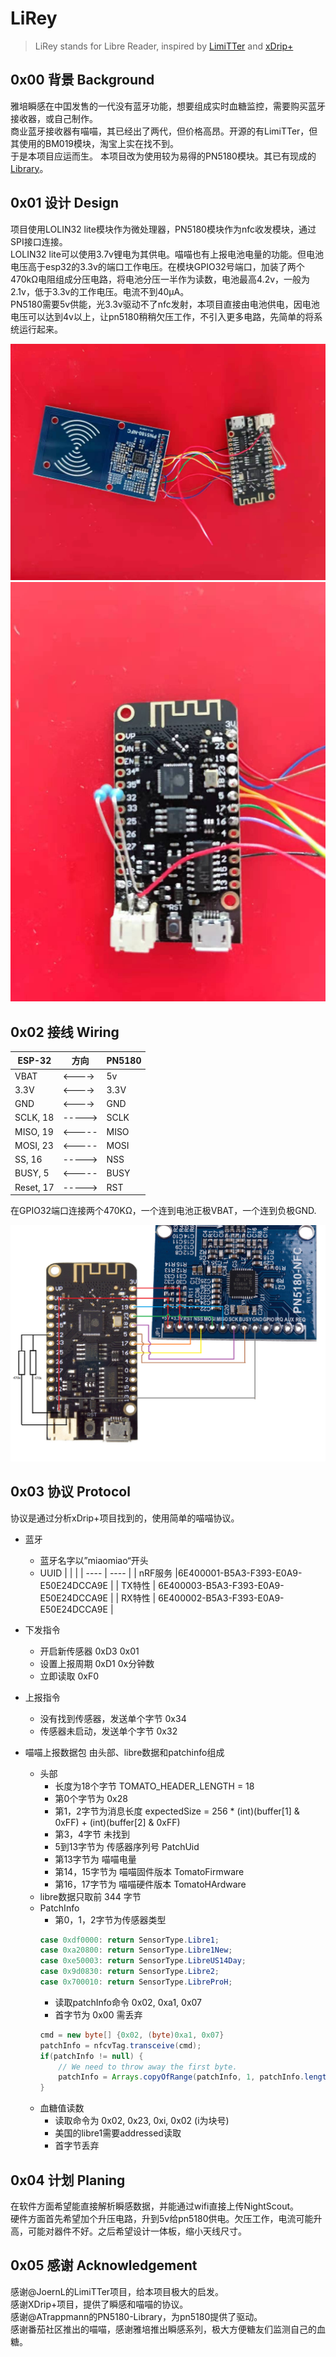 # LiRey
> LiRey stands for Libre Reader, inspired by [LimiTTer](https://github.com/JoernL/LimiTTer) and [xDrip+](https://github.com/NightscoutFoundation/xDrip)

## 0x00 背景 Background
雅培瞬感在中囯发售的一代没有蓝牙功能，想要组成实时血糖监控，需要购买蓝牙接收器，或自己制作。  
商业蓝牙接收器有喵喵，其已经出了两代，但价格高昂。开源的有LimiTTer，但其使用的BM019模块，淘宝上实在找不到。  
于是本项目应运而生。 本项目改为使用较为易得的PN5180模块。其已有现成的[Library](https://github.com/ATrappmann/PN5180-Library)。

## 0x01 设计 Design
项目使用LOLIN32 lite模块作为微处理器，PN5180模块作为nfc收发模块，通过SPI接口连接。  
LOLIN32 lite可以使用3.7v锂电为其供电。喵喵也有上报电池电量的功能。但电池电压高于esp32的3.3v的端口工作电压。在模块GPIO32号端口，加装了两个470kΩ电阻组成分压电路，将电池分压一半作为读数，电池最高4.2v，一般为2.1v，低于3.3v的工作电压。电流不到40μA。  
PN5180需要5v供能，光3.3v驱动不了nfc发射，本项目直接由电池供电，因电池电压可以达到4v以上，让pn5180稍稍欠压工作，不引入更多电路，先简单的将系统运行起来。

![layout](img/layout.jpg)
![lolin32_lite](img/layout2.jpg)

## 0x02 接线 Wiring
| ESP-32 |  方向   | PN5180 |
| ------ | ------ | ------ |
|  VBAT  | <----> |   5v   |
|  3.3V  | <----> |  3.3V  |
|  GND   | <----> |   GND  |
|SCLK, 18| -----> |  SCLK  |
|MISO, 19| <----- |  MISO  |
|MOSI, 23| <----- |  MOSI  |
| SS, 16 | -----> |   NSS  |
|BUSY, 5 | <----- |  BUSY  |
|Reset, 17| -----> |  RST  |

在GPIO32端口连接两个470KΩ，一个连到电池正极VBAT，一个连到负极GND.

![wiring](img/wiring.png)

## 0x03 协议 Protocol
协议是通过分析xDrip+项目找到的，使用简单的喵喵协议。

- 蓝牙
    - 蓝牙名字以”miaomiao“开头
    - UUID
        |  |  |
        | ---- | ---- |
        | nRF服务 |6E400001-B5A3-F393-E0A9-E50E24DCCA9E |
        | TX特性 | 6E400003-B5A3-F393-E0A9-E50E24DCCA9E |
        | RX特性 | 6E400002-B5A3-F393-E0A9-E50E24DCCA9E |

- 下发指令
    - 开启新传感器  0xD3 0x01
    - 设置上报周期  0xD1 0x分钟数
    - 立即读取     0xF0

- 上报指令
    - 没有找到传感器，发送单个字节 0x34
    - 传感器未启动，发送单个字节 0x32

- 喵喵上报数据包
    由头部、libre数据和patchinfo组成
    - 头部
        - 长度为18个字节 TOMATO_HEADER_LENGTH = 18
        - 第0个字节为 0x28 
        - 第1，2字节为消息长度 expectedSize = 256 * (int)(buffer[1] & 0xFF) + (int)(buffer[2] & 0xFF)
        - 第3，4字节 未找到
        - 5到13字节为 传感器序列号 PatchUid
        - 第13字节为 喵喵电量
        - 第14，15字节为 喵喵固件版本 TomatoFirmware
        - 第16，17字节为 喵喵硬件版本 TomatoHArdware
    - libre数据只取前 344 字节
    - PatchInfo
        - 第0，1，2字节为传感器类型
        ``` java
        case 0xdf0000: return SensorType.Libre1;
        case 0xa20800: return SensorType.Libre1New;
        case 0xe50003: return SensorType.LibreUS14Day;
        case 0x9d0830: return SensorType.Libre2;
        case 0x700010: return SensorType.LibreProH;
        ```
        - 读取patchInfo命令 0x02, 0xa1, 0x07
        - 首字节为 0x00 需丢弃
        ``` java
        cmd = new byte[] {0x02, (byte)0xa1, 0x07}
        patchInfo = nfcvTag.transceive(cmd);
        if(patchInfo != null) {
            // We need to throw away the first byte.
            patchInfo = Arrays.copyOfRange(patchInfo, 1, patchInfo.length);
        }
        ```
    - 血糖值读数
        - 读取命令为 0x02, 0x23, 0xi, 0x02 (i为块号)
        - 美国的libre1需要addressed读取
        - 首字节丢弃

## 0x04 计划 Planing
在软件方面希望能直接解析瞬感数据，并能通过wifi直接上传NightScout。  
硬件方面首先希望加个升压电路，升到5v给pn5180供电。欠压工作，电流可能升高，可能对器件不好。之后希望设计一体板，缩小天线尺寸。

## 0x05 感谢 Acknowledgement
感谢@JoernL的LimiTTer项目，给本项目极大的启发。  
感谢XDrip+项目，提供了瞬感和喵喵的协议。  
感谢@ATrappmann的PN5180-Library，为pn5180提供了驱动。  
感谢番茄社区推出的喵喵，感谢雅培推出瞬感系列，极大方便糖友们监测自己的血糖。